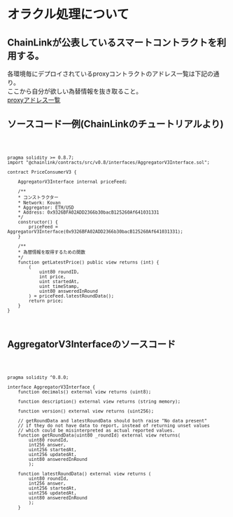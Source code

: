 # オラクル処理について

## ChainLinkが公表しているスマートコントラクトを利用する。
   各環境毎にデプロイされているproxyコントラクトのアドレス一覧は下記の通り。  
   ここから自分が欲しい為替情報を抜き取ること。  
   <a href="https://docs.chain.link/docs/ethereum-addresses/">proxyアドレス一覧</a>  

## ソースコード一例(ChainLinkのチュートリアルより)

<code>

    pragma solidity >= 0.8.7;
    import "@chainlink/contracts/src/v0.8/interfaces/AggregatorV3Interface.sol";

    contract PriceConsumerV3 {

        AggregatorV3Interface internal priceFeed;

        /**
        * コンストラクター
        * Network: Kovan
        * Aggregator: ETH/USD
        * Address: 0x9326BFA02ADD2366b30bacB125260Af641031331
        */
        constructor() {
            priceFeed = AggregatorV3Interface(0x9326BFA02ADD2366b30bacB125260Af641031331);
        }

        /**
        * 為替情報を取得するための関数
        */
        function getLatestPrice() public view returns (int) {
            (
                uint80 roundID, 
                int price,
                uint startedAt,
                uint timeStamp,
                uint80 answeredInRound
            ) = priceFeed.latestRoundData();
            return price;
        }
    }
</code>


## AggregatorV3Interfaceのソースコード

<code>
   
    pragma solidity ^0.8.0; 

    interface AggregatorV3Interface {
        function decimals() external view returns (uint8);

        function description() external view returns (string memory);

        function version() external view returns (uint256);

        // getRoundData and latestRoundData should both raise "No data present"
        // if they do not have data to report, instead of returning unset values
        // which could be misinterpreted as actual reported values.
        function getRoundData(uint80 _roundId) external view returns(
            uint80 roundId,
            int256 answer,
            uint256 startedAt,
            uint256 updatedAt,
            uint80 answeredInRound
            );

        function latestRoundData() external view returns (
            uint80 roundId,
            int256 answer,
            uint256 startedAt,
            uint256 updatedAt,
            uint80 answeredInRound
            );
        }
</code>